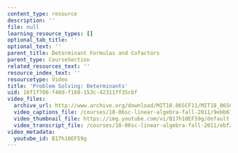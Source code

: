 ```yaml
---
content_type: resource
description: ''
file: null
learning_resource_types: []
optional_tab_title: ''
optional_text: ''
parent_title: Determinant Formulas and Cofactors
parent_type: CourseSection
related_resources_text: ''
resource_index_text: ''
resourcetype: Video
title: 'Problem Solving: Determinants'
uid: 16f1f706-f40d-f168-153c-42311ff35cbf
video_files:
  archive_url: http://www.archive.org/download/MIT18.06SCF11/MIT18_06SC_110526_L1_300k.mp4
  video_captions_file: /courses/18-06sc-linear-algebra-fall-2011/9ebb6719e6855bc8b1ac71fb96d53be7_B17h10EF59g.vtt
  video_thumbnail_file: https://img.youtube.com/vi/B17h10EF59g/default.jpg
  video_transcript_file: /courses/18-06sc-linear-algebra-fall-2011/ebf27cc8b4bcaf3d8678bc5159f59d3e_B17h10EF59g.pdf
video_metadata:
  youtube_id: B17h10EF59g
---
```

